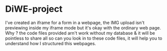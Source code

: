 # DiWE-project
I've created an iframe for a form in a webpage, the IMG upload isn't previewing inside my iframe mode but it's okay with the ordinary web page. Why ?
the code files provided arn't work without my database & it will be pointless to share all so can you look in to these code files, it will help you to understand how I structured this webpages. 
